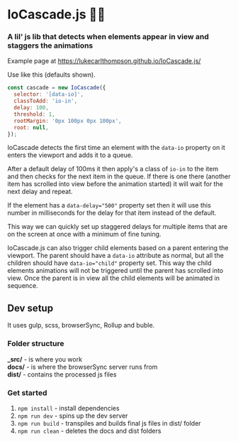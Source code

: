 # IoCascade.js 💃🕺
### A lil' js lib that detects when elements appear in view and staggers the animations

Example page at https://lukecarlthompson.github.io/IoCascade.js/

Use like this (defaults shown).
``` javascript
const cascade = new IoCascade({
  selector: '[data-io]',
  classToAdd: 'io-in',
  delay: 100,
  threshold: 1,
  rootMargin: '0px 100px 0px 100px',
  root: null,
});
````
IoCascade detects the first time an element with the ```data-io``` property on it enters the viewport and adds it to a queue.

After a default delay of 100ms it then apply's a class of ```io-in``` to the item and then checks for the next item in the queue. If there is one there (another item has scrolled into view before the animation started) it will wait for the next delay and repeat.

If the element has a ```data-delay="500"``` property set then it will use this number in milliseconds for the delay for that item instead of the default. 

This way we can quickly set up staggered delays for multiple items that are on the screen at once with a minimum of fine tuning.

IoCascade.js can also trigger child elements based on a parent entering the viewport. The parent should have a ```data-io``` attribute as normal, but all the children should have ```data-io="child"``` property set. This way the child elements animations will not be triggered until the parent has scrolled into view. Once the parent is in view all the child elements will be animated in sequence.


## Dev setup
It uses gulp, scss, browserSync, Rollup and buble.

### Folder structure
**_src/** - is where you work  
**docs/** - is where the browserSync server runs from  
**dist/** - contains the processed js files  


### Get started
1. `npm install` - install dependencies
2. `npm run dev` - spins up the dev server
3. `npm run build` - transpiles and builds final js files in dist/ folder
4. `npm run clean` - deletes the docs and dist folders
